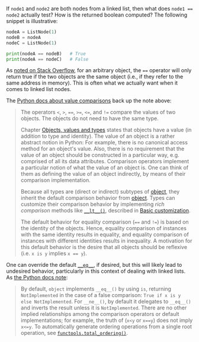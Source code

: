 If `node1` and `node2` are both nodes from a linked list, then what does `node1 == node2` actually test? How is the returned boolean computed? The following snippet is illustrative:

```python
nodeA = ListNode(1)
nodeB = nodeA
nodeC = ListNode(1)

print(nodeA == nodeB)   # True
print(nodeA == nodeC)   # False
```

As [noted on Stack Overflow](https://stackoverflow.com/a/6423867/5209533), for an arbitrary object, the `==` operator will only return true if the two objects are the same object (i.e., if they refer to the same address in memory). This is often what we actually want when it comes to linked list nodes.

The [Python docs about value comparisons](https://docs.python.org/3/reference/expressions.html#value-comparisons) back up the note above:

> The operators `<`, `>`, `==`, `>=`, `<=`, and `!=` compare the values of two objects. The objects do not need to have the same type.
>
> Chapter [Objects, values and types](https://docs.python.org/3/reference/datamodel.html#objects) states that objects have a value (in addition to type and identity). The value of an object is a rather abstract notion in Python: For example, there is no canonical access method for an object's value. Also, there is no requirement that the value of an object should be constructed in a particular way, e.g. comprised of all its data attributes. Comparison operators implement a particular notion of what the value of an object is. One can think of them as defining the value of an object indirectly, by means of their comparison implementation.
>
> Because all types are (direct or indirect) subtypes of [object](https://docs.python.org/3/library/functions.html#object), they inherit the default comparison behavior from [object](https://docs.python.org/3/library/functions.html#object). Types can customize their comparison behavior by implementing *rich comparison* methods like [`__lt__()`](https://docs.python.org/3/reference/datamodel.html#object.__lt__), described in [Basic customization](https://docs.python.org/3/reference/datamodel.html#customization).
>
> The default behavior for equality comparison (`==` and `!=`) is based on the identity of the objects. Hence, equality comparison of instances with the same identity results in equality, and equality comparison of instances with different identities results in inequality. A motivation for this default behavior is the desire that all objects should be reflexive (i.e. `x is y` implies `x == y`).

One can override the default [`__eq__`](https://docs.python.org/3/reference/datamodel.html#object.__eq__), if desired, but this will likely lead to undesired behavior, particularly in this context of dealing with linked lists. As [the Python docs note](https://docs.python.org/3/reference/datamodel.html#object.__eq__):

> By default, `object` implements `__eq__()` by using `is`, returning `NotImplemented` in the case of a false comparison: `True if x is y else NotImplemented`. For `__ne__()`, by default it delegates to `__eq__()` and inverts the result unless it is `NotImplemented`. There are no other implied relationships among the comparison operators or default implementations; for example, the truth of (`x<y` or `x==y`) does not imply `x<=y`. To automatically generate ordering operations from a single root operation, see [`functools.total_ordering()`](https://docs.python.org/3/library/functools.html#functools.total_ordering).